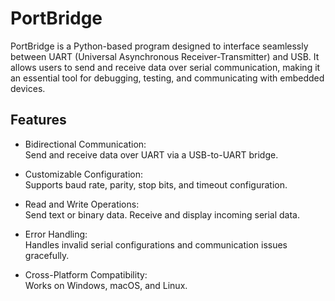 # PortBridge
PortBridge is a Python-based program designed to interface seamlessly between UART (Universal Asynchronous Receiver-Transmitter) and USB. It allows users to send and receive data over serial communication, making it an essential tool for debugging, testing, and communicating with embedded devices.

## Features
- Bidirectional Communication:
<br>Send and receive data over UART via a USB-to-UART bridge.

- Customizable Configuration:
<br>Supports baud rate, parity, stop bits, and timeout configuration.
- Read and Write Operations:
<br>Send text or binary data.
Receive and display incoming serial data.

- Error Handling:
<br>Handles invalid serial configurations and communication issues gracefully.

- Cross-Platform Compatibility:
<br>Works on Windows, macOS, and Linux.
